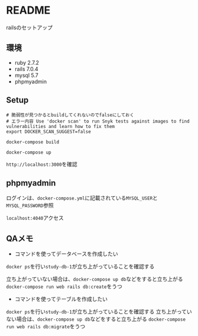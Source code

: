 # README
railsのセットアップ 

## 環境
- ruby 2.7.2
- rails 7.0.4
- mysql 5.7
- phpmyadmin
## Setup

```
# 脆弱性が見つかるとbuildしてくれないのでfalseにしておく
# エラー内容 Use 'docker scan' to run Snyk tests against images to find vulnerabilities and learn how to fix them
export DOCKER_SCAN_SUGGEST=false

docker-compose build

docker-compose up
```

`http://localhost:3000`を確認

## phpmyadmin
ログインは、`docker-compose.yml`に記載されている`MYSQL_USER`と`MYSQL_PASSWORD`参照

`localhost:4040`アクセス

## QAメモ
- コマンドを使ってデータベースを作成したい

`docker ps`を行い`study-db-1`が立ち上がっていることを確認する

立ち上がっていない場合は、`docker-compose up db`などをすると立ち上がる
`docker-compose run web rails db:create`をうつ

- コマンドを使ってテーブルを作成したい

`docker ps`を行い`study-db-1`が立ち上がっていることを確認する
立ち上がっていない場合は、`docker-compose up db`などをすると立ち上がる
`docker-compose run web rails db:migrate`をうつ
